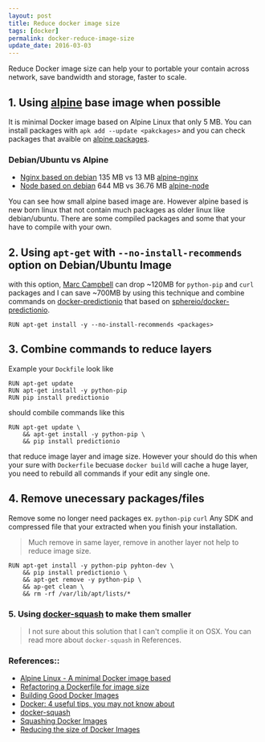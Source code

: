 ```yaml
---
layout: post
title: Reduce docker image size
tags: [docker]
permalink: docker-reduce-image-size
update_date: 2016-03-03
---
```


Reduce Docker image size can help your to portable your contain
across network, save bandwidth and storage, faster to scale.

## 1. Using [alpine](https://hub.docker.com/_/alpine/) base image when possible
It is minimal Docker image based on Alpine Linux that only 5 MB.
You can install packages with `apk add --update <pakckages>` and
you can check packages that avaible on [alpine packages](https://pkgs.alpinelinux.org/packages).

### Debian/Ubuntu vs Alpine
* [Nginx based on debian](https://hub.docker.com/_/nginx/) 135 MB vs 13 MB [alpine-nginx](https://hub.docker.com/r/smebberson/alpine-nginx/)
* [Node based on debian](https://hub.docker.com/_/node/) 644 MB vs 36.76 MB [alpine-node](https://hub.docker.com/r/mhart/alpine-node/)

You can see how small alpine based image are.
However alpine based is new born linux that not contain much packages as
older linux like debian/ubuntu. There are some compiled packages and
some that your have to compile with your own.

<!-- more -->

## 2. Using `apt-get` with `--no-install-recommends` option on Debian/Ubuntu Image

with this option, [Marc Campbell](http://blog.replicated.com/2016/02/05/refactoring-a-dockerfile-for-image-size/) can drop ~120MB for `python-pip` and `curl` packages
and I can save ~700MB by using this technique and combine commands on
[docker-predictionio](https://github.com/ibotdotout/docker-predictionio/blob/master/Dockerfile)
that based on [sphereio/docker-predictionio](https://github.com/sphereie/docker-predictionio/blob/master/Dockerfile).

```
RUN apt-get install -y --no-install-recommends <packages>
```

## 3. Combine commands to reduce layers

Example your `Dockfile` look like

```
RUN apt-get update
RUN apt-get install -y python-pip
RUN pip install predictionio
```

should combile commands like this

```
RUN apt-get update \
    && apt-get install -y python-pip \
    && pip install predictionio
```

that reduce image layer and image size.
However your should do this when your sure with `Dockerfile`
becuase `docker build` will cache a huge layer, you need to rebuild all
commands if your edit any single one.


## 4. Remove unecessary packages/files

Remove some no longer need packages ex. `python-pip` `curl` Any SDK
and compressed file that your extracted when you finish your
installation.

> Much remove in same layer, remove in another layer not help to reduce
> image size.

```
RUN apt-get install -y python-pip pyhton-dev \
    && pip install predictionio \
    && apt-get remove -y python-pip \
    && ap-get clean \
    && rm -rf /var/lib/apt/lists/*
```

### 5. Using [docker-squash](https://github.com/jwilder/docker-squash) to make them smaller

   > I not sure about this solution that I can't complie it on OSX.
   > You can read more about `docker-squash` in References.


### References::
* [Alpine Linux - A minimal Docker image based](https://hub.docker.com/_/alpine/)
* [Refactoring a Dockerfile for image size](http://blog.replicated.com/2016/02/05/refactoring-a-dockerfile-for-image-size/)
* [Building Good Docker Images](http://jonathan.bergknoff.com/journal/building-good-docker-images)
* [Docker: 4 useful tips, you may not know about](http://layer0.authentise.com/docker-4-useful-tips-you-may-not-know-about.html)
* [docker-squash](https://github.com/jwilder/docker-squash)
* [Squashing Docker Images](http://jasonwilder.com/blog/2014/08/19/squashing-docker-images/)
* [Reducing the size of Docker Images](http://woudenberg.io/reducing-docker-image-size/)
